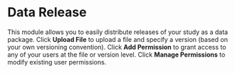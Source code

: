 # Data Release

This module allows you to easily distribute releases of your study as a data package. Click **Upload File** to upload a file and specify a version (based on your own versioning convention). Click **Add Permission** to grant access to any of your users at the file or version level. Click **Manage Permissions** to modify existing user permissions.
